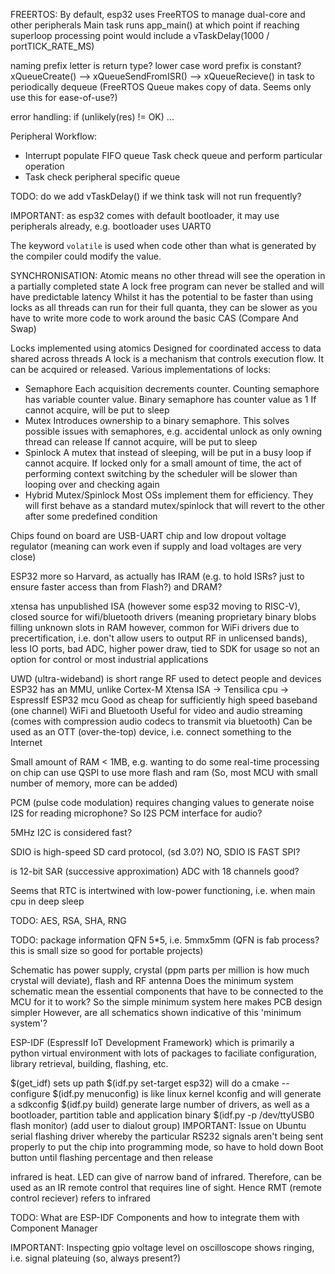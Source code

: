 FREERTOS:
By default, esp32 uses FreeRTOS to manage dual-core and other peripherals
Main task runs app_main() at which point if reaching superloop processing point
would include a vTaskDelay(1000 / portTICK_RATE_MS) 

naming prefix letter is return type?
lower case word prefix is constant?
xQueueCreate() --> xQueueSendFromISR() --> xQueueRecieve() in task to periodically dequeue
(FreeRTOS Queue makes copy of data. Seems only use this for ease-of-use?)

error handling: if (unlikely(res) != OK) ...

Peripheral Workflow:
* Interrupt populate FIFO queue
  Task check queue and perform particular operation
* Task check peripheral specific queue

TODO: do we add vTaskDelay() if we think task will not run frequently?

IMPORTANT: as esp32 comes with default bootloader, it may use peripherals already, e.g. bootloader uses UART0


The keyword `volatile` is used when code other than what is generated by the compiler could modify the value.

SYNCHRONISATION:
Atomic means no other thread will see the operation in a partially completed state
A lock free program can never be stalled and will have predictable latency
Whilst it has the potential to be faster than using locks as all threads can run for their full quanta,
they can be slower as you have to write more code to work around the basic CAS (Compare And Swap)

Locks implemented using atomics
Designed for coordinated access to data shared across threads 
A lock is a mechanism that controls execution flow. 
It can be acquired or released.
Various implementations of locks:
* Semaphore
  Each acquisition decrements counter.
  Counting semaphore has variable counter value.
  Binary semaphore has counter value as 1
  If cannot acquire, will be put to sleep 
* Mutex 
  Introduces ownership to a binary semaphore. 
  This solves possible issues with semaphores, e.g. accidental unlock as only owning thread can release
  If cannot acquire, will be put to sleep 
* Spinlock
  A mutex that instead of sleeping, will be put in a busy loop if cannot acquire. 
  If locked only for a small amount of time, the act of performing context switching by the scheduler will be slower than looping over and checking again
* Hybrid Mutex/Spinlock
  Most OSs implement them for efficiency.
  They will first behave as a standard mutex/spinlock that will revert to the other after some predefined condition


Chips found on board are USB-UART chip and low dropout voltage regulator (meaning can work even if supply and load voltages are very close)

ESP32 more so Harvard, as actually has IRAM (e.g. to hold ISRs? just to ensure faster access than from Flash?) and DRAM?

xtensa has unpublished ISA (however some esp32 moving to RISC-V), 
closed source for wifi/bluetooth drivers (meaning proprietary binary blobs filling unknown slots in RAM
however, common for WiFi drivers due to precertification, i.e. don't allow users to output RF in unlicensed bands), 
less IO ports, bad ADC, higher power draw, tied to SDK for usage
so not an option for control or most industrial applications


UWD (ultra-wideband) is short range RF used to detect people and devices
ESP32 has an MMU, unlike Cortex-M
Xtensa ISA -> Tensilica cpu -> EspressIf ESP32 mcu
Good as cheap for sufficiently high speed baseband (one channel) WiFi and Bluetooth
Useful for video and audio streaming (comes with compression audio codecs to transmit via bluetooth)
Can be used as an OTT (over-the-top) device, i.e. connect something to the Internet

Small amount of RAM < 1MB, e.g. wanting to do some real-time processing on chip can use QSPI to use more flash and ram
(So, most MCU with small number of memory, more can be added)

PCM (pulse code modulation) requires changing values to generate noise
I2S for reading microphone? So I2S PCM interface for audio?

5MHz I2C is considered fast?

SDIO is high-speed SD card protocol, (sd 3.0?)
NO, SDIO IS FAST SPI?

is 12-bit SAR (successive approximation) ADC with 18 channels good?

Seems that RTC is intertwined with low-power functioning, i.e. when main cpu in deep sleep

TODO: AES, RSA, SHA, RNG

TODO: package information QFN 5*5, i.e. 5mmx5mm (QFN is fab process? this is small size so good for portable projects)

Schematic has power supply, crystal (ppm parts per million is how much crystal will deviate), flash and RF antenna 
Does the minimum system schematic mean the essential components that have to be connected to the MCU for it to work? 
So the simple minimum system here makes PCB design simpler
However, are all schematics shown indicative of this 'minimum system'?

ESP-IDF (EspressIf IoT Development Framework) which is primarily a python virtual environment with lots of packages
to faciliate configuration, library retrieval, building, flashing, etc.

$(get_idf) sets up path
$(idf.py set-target esp32) will do a cmake --configure
$(idf.py menuconfig) is like linux kernel kconfig and will generate a sdkconfig
$(idf.py build) generate large number of drivers, as well as a bootloader, partition table and application binary 
$(idf.py -p /dev/ttyUSB0 flash monitor) (add user to dialout group)
IMPORTANT: Issue on Ubuntu serial flashing driver whereby the particular RS232 signals aren't being sent properly to
put the chip into programming mode, so have to hold down Boot button until flashing percentage and then release

infrared is heat. LED can give of narrow band of infrared.
Therefore, can be used as an IR remote control that requires line of sight.
Hence RMT (remote control reciever) refers to infrared

TODO: What are ESP-IDF Components and how to integrate them with Component Manager

IMPORTANT: Inspecting gpio voltage level on oscilloscope shows ringing, i.e. signal plateuing (so, always present?)

